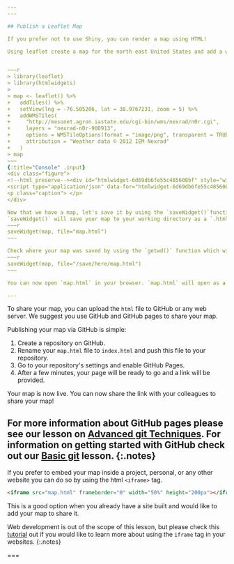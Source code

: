 ```yaml
---
---

## Publish a Leaflet Map

If you prefer not to use Shiny, you can render a map using HTML!

Using leaflet create a map for the north east United States and add a weather data tile. 


~~~r
> library(leaflet)
> library(htmlwidgets)
> 
> map <- leaflet() %>%
+   addTiles() %>%
+   setView(lng = -76.505206, lat = 38.9767231, zoom = 5) %>%
+   addWMSTiles(
+     "http://mesonet.agron.iastate.edu/cgi-bin/wms/nexrad/n0r.cgi",
+     layers = "nexrad-n0r-900913", 
+     options = WMSTileOptions(format = "image/png", transparent = TRUE),
+     attribution = "Weather data © 2012 IEM Nexrad"
+   )
> map
~~~
{:title="Console" .input}
<div class="figure">
<!--html_preserve--><div id="htmlwidget-6d69db6fe55c485608bf" style="width:504px;height:504px;" class="leaflet html-widget"></div>
<script type="application/json" data-for="htmlwidget-6d69db6fe55c485608bf">{"x":{"options":{"crs":{"crsClass":"L.CRS.EPSG3857","code":null,"proj4def":null,"projectedBounds":null,"options":{}}},"calls":[{"method":"addTiles","args":["//{s}.tile.openstreetmap.org/{z}/{x}/{y}.png",null,null,{"minZoom":0,"maxZoom":18,"tileSize":256,"subdomains":"abc","errorTileUrl":"","tms":false,"noWrap":false,"zoomOffset":0,"zoomReverse":false,"opacity":1,"zIndex":1,"detectRetina":false,"attribution":"&copy; <a href=\"http://openstreetmap.org\">OpenStreetMap<\/a> contributors, <a href=\"http://creativecommons.org/licenses/by-sa/2.0/\">CC-BY-SA<\/a>"}]},{"method":"addWMSTiles","args":["http://mesonet.agron.iastate.edu/cgi-bin/wms/nexrad/n0r.cgi",null,null,{"styles":"","format":"image/png","transparent":true,"version":"1.1.1","attribution":"Weather data © 2012 IEM Nexrad","layers":"nexrad-n0r-900913"}]}],"setView":[[38.9767231,-76.505206],5,[]]},"evals":[],"jsHooks":[]}</script><!--/html_preserve-->
<p class="caption"> </p>
</div>

Now that we have a map, let's save it by using the `saveWidget()`function.
`saveWidget()` will save your map to your working directory as a `.html` file.
~~~r
saveWidget(map, file="map.html")
~~~

Check where your map was saved by using the `getwd()` function which will show your working directory. If you would like to save your map somewhere more specific, you can specify the whole path before `map.html`. 
~~~r
saveWidget(map, file="/save/here/map.html")
~~~

You can now open `map.html` in your browser. `map.html` will open as a full screen html file.

---
```


To share your map, you can upload the `html` file to GitHub or any web server. 
We suggest you use GitHub and GitHub pages to share your map. 

Publishing your map via GitHub is simple: 
1. Create a repository on GitHub.
2. Rename your `map.html` file to `index.html` and push this file to your repository. 
3. Go to your repository's settings and enable GitHub Pages. 
4. After a few minutes, your page will be ready to go and a link will be provided. 

Your map is now live. You can now share the link with your colleagues to share your map!

For more information about GitHub pages please see our lesson on [Advanced git Techniques](https://cyberhelp.sesync.org/advanced-git-lesson/#/slides/pages). 
For information on getting started with GitHub check out our [Basic git](https://cyberhelp.sesync.org/basic-git-lesson/) lesson.
{:.notes}
---

If you prefer to embed your map inside a project, personal, or any other website you can do so by using the html `<iframe>` tag.

```html
<iframe src="map.html" frameborder="0" width="50%" height="200px"></iframe>
```
This is a good option when you already have a site built and would like to add your map to share it.

Web development is out of the scope of this lesson, but please check this [tutorial](https://www.tutorialrepublic.com/html-tutorial/html-iframes.php) out if you would like to learn more about using the `iframe` tag in your websites. 
{:.notes}

===
